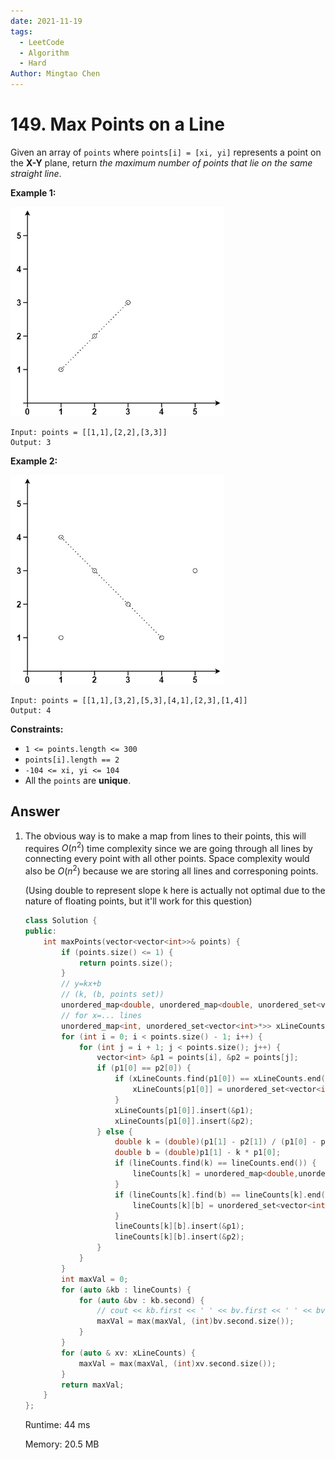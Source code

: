 ```yaml
---
date: 2021-11-19
tags:
  - LeetCode
  - Algorithm
  - Hard
Author: Mingtao Chen
---
```


# 149. Max Points on a Line

Given an array of `points` where `points[i] = [xi, yi]` represents a point on the **X-Y** plane, return _the maximum number of points that lie on the same straight line_.

**Example 1:**

<img src="./assets/plane1.jpg" alt="img" style="zoom:67%;" />

```
Input: points = [[1,1],[2,2],[3,3]]
Output: 3
```

**Example 2:**

<img src="./assets/plane2.jpg" alt="img" style="zoom:67%;" />

```
Input: points = [[1,1],[3,2],[5,3],[4,1],[2,3],[1,4]]
Output: 4
```

**Constraints:**

- `1 <= points.length <= 300`
- `points[i].length == 2`
- `-104 <= xi, yi <= 104`
- All the `points` are **unique**.

## Answer

1. The obvious way is to make a map from lines to their points, this will requires $O(n^2)$ time complexity since we are going through all lines by connecting every point with all other points. Space complexity would also be $O(n^2)$ because we are storing all lines and corresponing points.

   (Using double to represent slope k here is actually not optimal due to the nature of floating points, but it'll work for this question)

   ```cpp
   class Solution {
   public:
       int maxPoints(vector<vector<int>>& points) {
           if (points.size() <= 1) {
               return points.size();
           }
           // y=kx+b
           // (k, (b, points set))
           unordered_map<double, unordered_map<double, unordered_set<vector<int>*>>> lineCounts;
           // for x=... lines
           unordered_map<int, unordered_set<vector<int>*>> xLineCounts;
           for (int i = 0; i < points.size() - 1; i++) {
               for (int j = i + 1; j < points.size(); j++) {
                   vector<int> &p1 = points[i], &p2 = points[j];
                   if (p1[0] == p2[0]) {
                       if (xLineCounts.find(p1[0]) == xLineCounts.end()) {
                           xLineCounts[p1[0]] = unordered_set<vector<int>*>();
                       }
                       xLineCounts[p1[0]].insert(&p1);
                       xLineCounts[p1[0]].insert(&p2);
                   } else {
                       double k = (double)(p1[1] - p2[1]) / (p1[0] - p2[0]);
                       double b = (double)p1[1] - k * p1[0];
                       if (lineCounts.find(k) == lineCounts.end()) {
                           lineCounts[k] = unordered_map<double,unordered_set<vector<int>*>>();
                       }
                       if (lineCounts[k].find(b) == lineCounts[k].end()) {
                           lineCounts[k][b] = unordered_set<vector<int>*>();
                       }
                       lineCounts[k][b].insert(&p1);
                       lineCounts[k][b].insert(&p2);
                   }
               }
           }
           int maxVal = 0;
           for (auto &kb : lineCounts) {
               for (auto &bv : kb.second) {
                   // cout << kb.first << ' ' << bv.first << ' ' << bv.second.size() << endl;
                   maxVal = max(maxVal, (int)bv.second.size());
               }
           }
           for (auto & xv: xLineCounts) {
               maxVal = max(maxVal, (int)xv.second.size());
           }
           return maxVal;
       }
   };
   ```

   Runtime: 44 ms

   Memory: 20.5 MB
